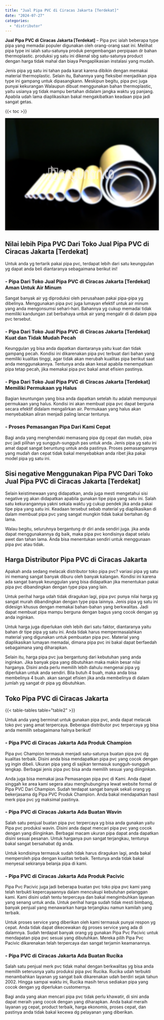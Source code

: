```yaml
---
title: "Jual Pipa PVC di Ciracas Jakarta [Terdekat]"
date: "2024-07-27"
categories: 
  - "distributor"
---
```


**Jual Pipa PVC di Ciracas Jakarta \[Terdekat\]** – Pipa pvc ialah beberapa type pipa yang memadai populer digunakan oleh orang-orang saat ini. Melihat pipa type ini ialah satu-satunya produk pengembangan perpipaan dr bahan thermoplastic. produksi yg satu ini dikenal sbg satu-satunya product dengan harga tidak mahal dan biaya Pengaplikasian instalasi yang mudah.

Jenis pipa yg satu ini tahan pada karat karena dibikin dengan memakai material thermoplastic. Selain itu, Bahannya yang fleksibel menjadikan pipa type ini gampang untuk dipasangkann. Meskipun begitu, pipa pvc juga punyai kekurangan Walaupun dibuat menggunakan bahan thermoplastic, yaitu usianya yg tidak mampu bertahan didalam jangka waktu yg panjang. Apabila udah lama diaplikasikan bakal mengakibatkan keadaan pipa jadi sangat getas.

{{< toc >}}

![Jual Pipa PVC di Ciracas Jakarta [Terdekat]](/images/jaul-pipa-pvc-56.png)

## Nilai lebih Pipa PVC Dari Toko Jual Pipa PVC di Ciracas Jakarta \[Terdekat\]

Untuk anda yg tertarik pakai pipa pvc, terdapat lebih dari satu keunggulan yg dapat anda beli diantaranya sebagaimana berikut ini!

### \- Pipa Dari Toko Jual Pipa PVC di Ciracas Jakarta \[Terdekat\] Aman Untuk Air Minum

Sangat banyak air yg diproduksi oleh perusahaan pakai pipa-pipa yg dibelinya. Menggunakan pipa pvc juga lumayan efektif untuk air minum yang anda mengonsumsi sehari-hari. Bahannya yg cukup memadai tidak memiliki kandungan zat berbahaya untuk air yang mengalir di di dalam pipa pvc tersebut.

### \- Pipa Dari Toko Jual Pipa PVC di Ciracas Jakarta \[Terdekat\] Kuat dan Tidak Mudah Pecah

Keunggulan yg bisa anda dapatkan diantaranya yaitu kuat dan tidak gampang pecah. Kondisi ini dikarenakan pipa pvc terbuat dari bahan yang memiliki kualitas tinggi, agar tidak akan merubah kualitas pipa berikut saat anda menggunakannya. Tentunya anda akan kesal apabila menempatkan pipa tetap pecah, jika memakai pipa pvc bakal amat efisien pastinya.

### \- Pipa Dari Toko Jual Pipa PVC di Ciracas Jakarta \[Terdekat\] Memiliki Permukaan yg Halus

Bagian keuntungan yang bisa anda dapatkan setelah itu adalah mempunyai permukaan yang halus. Kondisi ini akan membuat pipa pvc dapat berguna secara efektif didalam mengalirkan air. Permukaan yang halus akan menyebabkan aliran menjadi paling lancar tentunya.

### \- Proses Pemasangan Pipa Dari Kami Cepat

Bagi anda yang menghendaki memasang pipa dg cepat dan mudah, pipa pvc jadi pilihan yg sungguh-sungguh pas untuk anda. Jenis pipa yg satu ini amat dapat sangat beruntung untuk anda pastinya. Proses pemasangannya yang mudah dan cepat tidak bakal menyebabkan anda ribet jika pakai model pipa yg satu ini.

## Sisi negative Menggunakan Pipa PVC Dari Toko Jual Pipa PVC di Ciracas Jakarta \[Terdekat\]

Selain keistimewaan yang didapatkan, anda juga mesti mengetahui sisi negative yg akan didapatkan apabila gunakan tipe pipa yang satu ini. Salah satu kekurangannya yakni sekala waktu yg cukup pendek jika anda pakai tipe pipa yang satu ini. Keadaan tersebut sebab material yg diaplikasikan di dalam membuat pipa pvc yang sangat mungkin tidak bakal bertahan dg lama.

Walau begitu, seluruhnya bergantung dr diri anda sendiri juga. jika anda dapat menggunakannya dg baik, maka pipa pvc kondisinya dapat selalu awet dan tahan lama. Anda bisa menentukan sendiri untuk menggunaan pipa pvc atau tidak.

## Harga Distributor Pipa PVC di Ciracas Jakarta

Apakah anda sedang melacak distributor toko pipa pvc? variasi pipa yg satu ini memang sangat banyak diburu oleh banyak kalangan. Kondisi ini karena ada sangat banyak keunggulan yang bisa didapatkan jika menentukan pakai pipa pvc dibandingkan dengan type pipa yang lain.

Untuk perihal harga udah tidak diragukan lagi, pipa pvc punya nilai harga yg sangat murah dibandingkan dengan type pipa lainnya. Jenis pipa yg satu ini didesign khusus dengan memakai bahan-bahan yang berkwalitas. Jadi dapat membuat pipa mampu berguna dengan bagus yang cocok dengan yg anda inginkan.

Untuk harga juga diperlukan oleh lebih dari satu faktor, diantaranya yaitu bahan dr tipe pipa yg satu ini. Anda tidak harus mempermasalahkan material yang digunakan untuk pembuatan pipa pvc. Material yang diaplikasikan lumayan memadai, dimana pipa pvc ini bakal dapat berfaedah sebagaimana yang diharapkan.

Selain itu, harga pipa pvc jua bergantung dari kebutuhan yang anda inginkan. Jika banyak pipa yang dibutuhkan maka makin besar nilai harganya. Disini anda perlu memilih lebih dahulu mengenai pipa yg diperlukan untuk anda sendiri. Bila butuh 4 buah, maka anda bisa membelinya 4 buah. akan sangat efisien jika anda membelinya di dalam jumlah yg sangat dr pipa yg dibutuhkan.

## Toko Pipa PVC di Ciracas Jakarta

{{< table-tables table="table2" >}}

Untuk anda yang berminat untuk gunakan pipa pvc, anda dapat melacak toko pvc yang amat terpercaya. Beberapa distributor pvc terpercaya yg bisa anda memilih sebagaimana halnya berikut!

### \- Pipa PVC di Ciracas Jakarta Ada Produk Champion

Pipa pvc Champion termasuk menjadi satu-satunya buatan pipa pvc dg kualitas terbaik. Disini anda bisa mendapatkan pipa pvc yang cocok dengan yg ingin dibeli. Ukuran pipa yang di sajikan termasuk sungguh-sungguh lengkap. Berbagai jenis pipa pvc bisa anda memilih sesuai yang diinginkan.

Anda juga bisa memakai jasa Pemasangan pipa pvc di Kami. Anda dapat singgah ke area kami segera atau menghubunginya lewat website formal dr Pipa PVC Dari Champion. Sudah terdapat sangat banyak sekali orang yg bekerjasama dg Pipa PVC Produk Champion. Anda bakal mendapatkan hasil merk pipa pvc yg maksimal pastinya.

### \- Pipa PVC di Ciracas Jakarta Ada Buatan Wavin

Salah satu penjual buatan pipa pvc terpercaya yg bisa anda gunakan yaitu Pipa pvc produksi wavin. Disini anda dapat mencari pipa pvc yang cocok dengan yang diinginkan. Berbagai macam ukuran pipa dapat anda dapatkan disini sesuai pesanan. Untuk harganya pun sangat terjangkau, tentunya bakal sangat bersahabat dg anda.

Untuk kondisinya termasuk sudah tidak harus diragukan lagi, anda bakal memperoleh pipa dengan kualitas terbaik. Tentunya anda tidak bakal menyesal sekiranya belanja pipa di kami.

### \- Pipa PVC di Ciracas Jakarta Ada Produk Pacivic

Pipa Pvc Pacivic juga jadi beberapa buatan pvc toko pipa pvc kami yang telah terbukti kepercayaannya dalam mencukupi kebutuhan pelanggan kami. Kami disini udah tentu terpercaya dan bakal mengimbuhkan layanan yang senang untuk anda. Untuk perihal harga sudah tidak mesti bimbang, banyak penjual yang menawarkan harga terjangkau namun kamilah yang terbaik.

Untuk proses service yang diberikan oleh kami termasuk punyai respon yg cepat. Anda tidak dapat dikecewakan dg proses service yang ada di dalamnya. Sudah terdapat banyak orang yg gunakan Pipa Pvc Pacivic untuk mendapatan pipa pvc sesuai yang dibutuhkan. Mereka pilih Pipa Pvc Pacivic dikarenakan telah terpercaya dan sangat terjamin keamanannya.

### \- Pipa PVC di Ciracas Jakarta Ada Buatan Rucika

Salah satu penjual merk pvc tidak mahal dengan berkwalitas yg bisa anda memilih seterusnya yaitu produksi pipa pvc Rucika. Rucika udah terbukti menambahkan layanan yg sangat baik dikarenakan udah berdiri sejak tahun 2002. Hingga sampai waktu ini, Rucika masih terus sediakan pipa yang cocok dengan yg diperlukan customernya.

Bagi anda yang akan mencari pipa pvc tidak perlu khawatir, di sini anda dapat meraih yang cocok dengan yang diharapkan. Anda bakal meraih layanan yg cepat, product terbaik, harga ekonomis, proses cepat, dan pastinya anda tidak bakal kecewa dg pelayanan yang diberikan.
